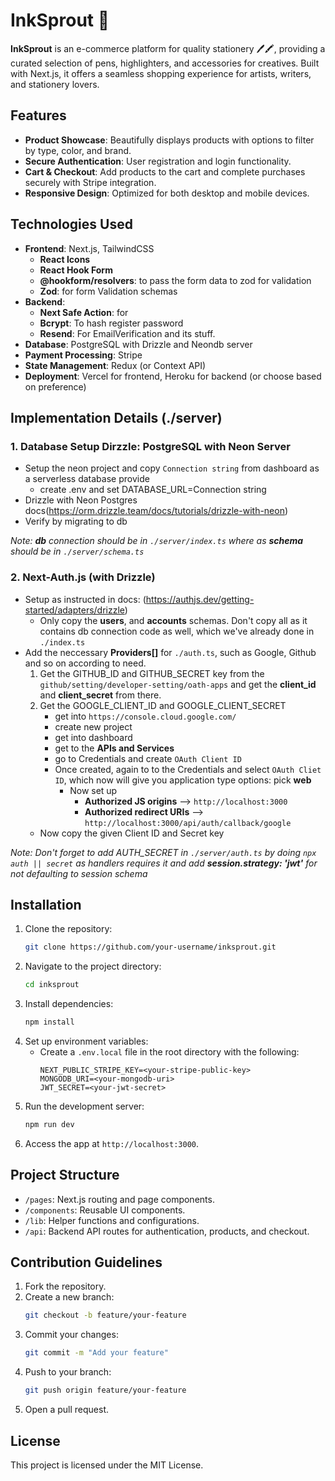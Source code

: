 # InkSprout 🌱

**InkSprout** is an e-commerce platform for quality stationery 🖊️🖍️, providing a curated selection of pens, highlighters, and accessories for creatives. Built with Next.js, it offers a seamless shopping experience for artists, writers, and stationery lovers.

## Features

- **Product Showcase**: Beautifully displays products with options to filter by type, color, and brand.
- **Secure Authentication**: User registration and login functionality.
- **Cart & Checkout**: Add products to the cart and complete purchases securely with Stripe integration.
- **Responsive Design**: Optimized for both desktop and mobile devices.

## Technologies Used

- **Frontend**: Next.js, TailwindCSS
  - **React Icons**
  - **React Hook Form**
  - **@hookform/resolvers**: to pass the form data to zod for validation
  - **Zod**: for form Validation schemas
- **Backend**:
  - **Next Safe Action**: for
  - **Bcrypt**: To hash register password
  - **Resend**: For EmailVerification and its stuff.
- **Database**: PostgreSQL with Drizzle and Neondb server
- **Payment Processing**: Stripe
- **State Management**: Redux (or Context API)
- **Deployment**: Vercel for frontend, Heroku for backend (or choose based on preference)

## Implementation Details (./server)

### 1. Database Setup Dirzzle: PostgreSQL with Neon Server

- Setup the neon project and copy `Connection string` from dashboard as a serverless database provide
  - create .env and set DATABASE_URL=Connection string
- Drizzle with Neon Postgres docs(https://orm.drizzle.team/docs/tutorials/drizzle-with-neon)
- Verify by migrating to db

_Note: **db** connection should be in `./server/index.ts` where as **schema** should be in `./server/schema.ts`_

### 2. Next-Auth.js (with Drizzle)

- Setup as instructed in docs: (https://authjs.dev/getting-started/adapters/drizzle)
  - Only copy the **users**, and **accounts** schemas. Don't copy all as it contains db connection code as well, which we've already done in `./index.ts`
- Add the neccessary **Providers[]** for `./auth.ts`, such as Google, Github and so on according to need.
  1. Get the GITHUB_ID and GITHUB_SECRET key from the `github/setting/developer-setting/oath-apps` and get the **client_id** and **client_secret** from there.
  2. Get the GOOGLE_CLIENT_ID and GOOGLE_CLIENT_SECRET
     - get into `https://console.cloud.google.com/`
     - create new project
     - get into dashboard
     - get to the **APIs and Services**
     - go to Credentials and create `OAuth Client ID`
     - Once created, again to to the Credentials and select `OAuth Cliet ID`, which now will give you application type options: pick **web**
       - Now set up
         - **Authorized JS origins** --> `http://localhost:3000`
         - **Authorized redirect URIs** --> `http://localhost:3000/api/auth/callback/google`
  - Now copy the given Client ID and Secret key

_Note: Don't forget to add AUTH_SECRET in `./server/auth.ts` by doing `npx auth || secret` as handlers requires it and add **session.strategy: 'jwt'** for not defaulting to session schema_

## Installation

1. Clone the repository:
   ```bash
   git clone https://github.com/your-username/inksprout.git
   ```
2. Navigate to the project directory:
   ```bash
   cd inksprout
   ```
3. Install dependencies:
   ```bash
   npm install
   ```
4. Set up environment variables:
   - Create a `.env.local` file in the root directory with the following:
     ```env
     NEXT_PUBLIC_STRIPE_KEY=<your-stripe-public-key>
     MONGODB_URI=<your-mongodb-uri>
     JWT_SECRET=<your-jwt-secret>
     ```
5. Run the development server:
   ```bash
   npm run dev
   ```
6. Access the app at `http://localhost:3000`.

## Project Structure

- `/pages`: Next.js routing and page components.
- `/components`: Reusable UI components.
- `/lib`: Helper functions and configurations.
- `/api`: Backend API routes for authentication, products, and checkout.

## Contribution Guidelines

1. Fork the repository.
2. Create a new branch:
   ```bash
   git checkout -b feature/your-feature
   ```
3. Commit your changes:
   ```bash
   git commit -m "Add your feature"
   ```
4. Push to your branch:
   ```bash
   git push origin feature/your-feature
   ```
5. Open a pull request.

## License

This project is licensed under the MIT License.
